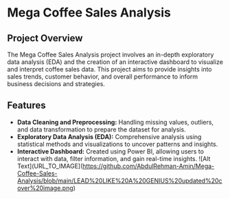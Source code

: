 # Mega Coffee Sales Analysis

## Project Overview
The Mega Coffee Sales Analysis project involves an in-depth exploratory data analysis (EDA) and the creation of an interactive dashboard to visualize and interpret coffee sales data. This project aims to provide insights into sales trends, customer behavior, and overall performance to inform business decisions and strategies.

## Features
- **Data Cleaning and Preprocessing:** Handling missing values, outliers, and data transformation to prepare the dataset for analysis.
- **Exploratory Data Analysis (EDA):** Comprehensive analysis using statistical methods and visualizations to uncover patterns and insights.
- **Interactive Dashboard:** Created using Power BI, allowing users to interact with data, filter information, and gain real-time insights.
![Alt Text](URL_TO_IMAGE](https://github.com/AbdulRehman-Amin/Mega-Coffee-Sales-Analysis/blob/main/LEAD%20LIKE%20A%20GENIUS%20updated%20cover%20image.png)

